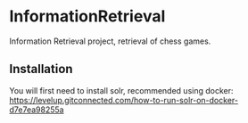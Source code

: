 # InformationRetrieval

Information Retrieval project, retrieval of chess games.

## Installation

You will first need to install solr, recommended using
docker: https://levelup.gitconnected.com/how-to-run-solr-on-docker-d7e7ea98255a